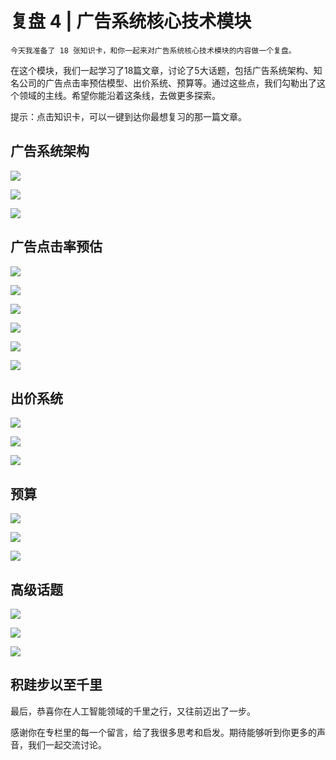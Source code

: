 # 复盘 4 | 广告系统核心技术模块

    今天我准备了 18 张知识卡，和你一起来对广告系统核心技术模块的内容做一个复盘。

在这个模块，我们一起学习了18篇文章，讨论了5大话题，包括广告系统架构、知名公司的广告点击率预估模型、出价系统、预算等。通过这些点，我们勾勒出了这个领域的主线。希望你能沿着这条线，去做更多探索。

提示：点击知识卡，可以一键到达你最想复习的那一篇文章。

## 广告系统架构

[![](https://static001.geekbang.org/resource/image/c6/47/c69f5c211f534704f697b7c8d883d247.jpg)](https://time.geekbang.org/column/article/8601)

[![](https://static001.geekbang.org/resource/image/b3/64/b3204838e3208e2686379e0b6b031e64.jpg)](https://time.geekbang.org/column/article/8691)

[![](https://static001.geekbang.org/resource/image/55/15/558051beb4226c533f4353fd26bf1815.jpg)](https://time.geekbang.org/column/article/8913)

## 广告点击率预估

[![](https://static001.geekbang.org/resource/image/d5/4c/d5a1c2f9c6c8c5027d3dd86403017b4c.jpg)](https://time.geekbang.org/column/article/370)

[![](https://static001.geekbang.org/resource/image/9a/98/9a318b5d184b280076221609affd3498.jpg)](https://time.geekbang.org/column/article/9037)

[![](https://static001.geekbang.org/resource/image/d3/1e/d32093305580245bcf6ba35d561bac1e.jpg)](https://time.geekbang.org/column/article/9069)

[![](https://static001.geekbang.org/resource/image/13/0b/13c9702f628b22bc7e9d7831cf13c40b.jpg)](https://time.geekbang.org/column/article/9264)

[![](https://static001.geekbang.org/resource/image/10/c6/103af5b5b13282ef903533a95dc472c6.jpg)](https://time.geekbang.org/column/article/9370)

[![](https://static001.geekbang.org/resource/image/5c/f0/5cca8045d1379542a03194b6d622faf0.jpg)](https://time.geekbang.org/column/article/9488)

## 出价系统

[![](https://static001.geekbang.org/resource/image/0a/d3/0a836af516a51efe8a57effacdf91ad3.jpg)](https://time.geekbang.org/column/article/9695)

[![](https://static001.geekbang.org/resource/image/9a/af/9a636c550f97ac07c5d3908ba4e3deaf.jpg)](https://time.geekbang.org/column/article/9747)

[![](https://static001.geekbang.org/resource/image/4d/33/4d66606cefcbe80b930cdb6f163bdc33.jpg)](https://time.geekbang.org/column/article/9864)

## 预算

[![](https://static001.geekbang.org/resource/image/8c/c9/8cd334df302b194d9b199e960a60c9c9.jpg)](https://time.geekbang.org/column/article/10029)

[![](https://static001.geekbang.org/resource/image/7a/66/7a2d3b680773ff2ca72e46baa4aced66.jpg)](https://time.geekbang.org/column/article/10147)

[![](https://static001.geekbang.org/resource/image/bf/b8/bf8202e1c4ec0f739d1d4dac4980c0b8.jpg)](https://time.geekbang.org/column/article/10182)

## 高级话题

[![](https://static001.geekbang.org/resource/image/85/7e/85df3edefbf8c41f337220054aee8a7e.jpg)](https://time.geekbang.org/column/article/10360)

[![](https://static001.geekbang.org/resource/image/3e/7c/3ee4555b2cd71200b18fe08fed96887c.jpg)](https://time.geekbang.org/column/article/10599)

[![](https://static001.geekbang.org/resource/image/77/c4/7727caade789065737ea51c01bd90cc4.jpg)](https://time.geekbang.org/column/article/10719)

## 积跬步以至千里

最后，恭喜你在人工智能领域的千里之行，又往前迈出了一步。

感谢你在专栏里的每一个留言，给了我很多思考和启发。期待能够听到你更多的声音，我们一起交流讨论。
    